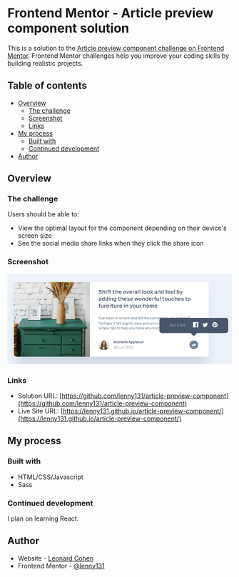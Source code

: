 # Frontend Mentor - Article preview component solution

This is a solution to the [Article preview component challenge on Frontend Mentor](https://www.frontendmentor.io/challenges/article-preview-component-dYBN_pYFT). Frontend Mentor challenges help you improve your coding skills by building realistic projects. 

## Table of contents

- [Overview](#overview)
  - [The challenge](#the-challenge)
  - [Screenshot](#screenshot)
  - [Links](#links)
- [My process](#my-process)
  - [Built with](#built-with)
  - [Continued development](#continued-development)
- [Author](#author)

## Overview

### The challenge

Users should be able to:

- View the optimal layout for the component depending on their device's screen size
- See the social media share links when they click the share icon

### Screenshot

![](./screenshot.png)

### Links

- Solution URL: [https://github.com/lenny131/article-preview-component](https://github.com/lenny131/article-preview-component)
- Live Site URL: [https://lenny131.github.io/article-preview-component/](https://lenny131.github.io/article-preview-component/)

## My process

### Built with

- HTML/CSS/Javascript
- Sass

### Continued development

I plan on learning React.

## Author

- Website - [Leonard Cohen](https://leonardmcohen.com)
- Frontend Mentor - [@lenny131](https://www.frontendmentor.io/profile/lenny131)

